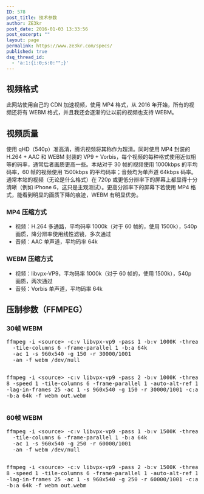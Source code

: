 ```yaml
---
ID: 578
post_title: 技术参数
author: ZE3kr
post_date: 2016-01-03 13:33:56
post_excerpt: ""
layout: page
permalink: https://www.ze3kr.com/specs/
published: true
dsq_thread_id:
  - 'a:1:{i:0;s:0:"";}'
---
```

<h2>视频格式</h2>
此网站使用自己的 CDN 加速视频，使用 MP4 格式，从 2016 年开始，所有的视频还将有 WEBM 格式，并且我还会逐渐的让以前的视频也支持 WEBM。
<h2>视频质量</h2>
使用 qHD（540p）准高清，腾讯视频将其称作为超清。同时使用 MP4 封装的 H.264 + AAC 和 WEBM 封装的 VP9 + Vorbis，每个视频的每种格式使用近似相等的码率，通常后者画质更高一些。本站对于 30 帧的视频使用 1000kbps 的平均码率，60 帧的视频使用 1500kbps 的平均码率；音频均为单声道 64kbps 码率。通常本站的视频（无论是什么格式）在 720p 或更低分辨率下的屏幕上都显得十分清晰（例如 iPhone 6，这只是主观测试）。更高分辨率下的屏幕下若使用 MP4 格式，能看到明显的画质下降的痕迹，WEBM 有明显优势。
<h3>MP4 压缩方式</h3>
<ul>
	<li>视频：H.264 多通路，平均码率 1000k（对于 60 帧的，使用 1500k），540p 画质，降分辨率使用线性滤镜，多次通过</li>
	<li>音频：AAC 单声道，平均码率 64k</li>
</ul>
<h3>WEBM 压缩方式</h3>
<ul>
	<li>视频：libvpx-VP9，平均码率 1000k（对于 60 帧的，使用 1500k），540p 画质，两次通过</li>
	<li>音频：Vorbis 单声道，平均码率 64k</li>
</ul>
<h2>压制参数（FFMPEG）</h2>
<h3>30帧 WEBM</h3>
<pre class="lang:sh decode:true ">ffmpeg -i &lt;source&gt; -c:v libvpx-vp9 -pass 1 -b:v 1000K -threads 8 -speed 4 
  -tile-columns 6 -frame-parallel 1 -b:a 64k
  -ac 1 -s 960x540 -g 150 -r 30000/1001
  -an -f webm /dev/null

ffmpeg -i &lt;source&gt; -c:v libvpx-vp9 -pass 2 -b:v 1000K -threads 8 -speed 1 
  -tile-columns 6 -frame-parallel 1 -auto-alt-ref 1 -lag-in-frames 25 
  -ac 1 -s 960x540 -g 150 -r 30000/1001
  -c:a libopus -b:a 64k -f webm out.webm</pre>
<h3>60帧 WEBM</h3>
<pre class="lang:sh decode:true ">ffmpeg -i &lt;source&gt; -c:v libvpx-vp9 -pass 1 -b:v 1500K -threads 8 -speed 4 
  -tile-columns 6 -frame-parallel 1 -b:a 64k
  -ac 1 -s 960x540 -g 250 -r 60000/1001
  -an -f webm /dev/null

ffmpeg -i &lt;source&gt; -c:v libvpx-vp9 -pass 2 -b:v 1500K -threads 8 -speed 1 
  -tile-columns 6 -frame-parallel 1 -auto-alt-ref 1 -lag-in-frames 25 
  -ac 1 -s 960x540 -g 250 -r 60000/1001
  -c:a libopus -b:a 64k -f webm out.webm</pre>